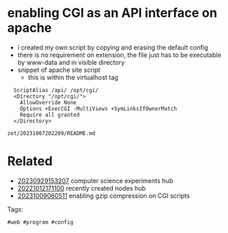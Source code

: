 # enabling CGI as an API interface on apache

- i created my own script by copying and erasing the default config
- there is no requirement on extension, the file just has to be executable by www-data and in visible directory
- snippet of apache site script
  - this is within the virtualhost tag
```
  ScriptAlias /api/ /opt/cgi/
  <Directory "/opt/cgi/">
    AllowOverride None
    Options +ExecCGI -MultiViews +SymLinksIfOwnerMatch
    Require all granted
  </Directory>
```

` zet/20231007202209/README.md `

# Related

- [20230929153207](/zet/20230929153207/README.md) computer science experiments hub
- [20221012171100](/zet/20221012171100/README.md) recently created nodes hub
- [20231009060511](/zet/20231009060511/README.md) enabling gzip compression on CGI scripts

Tags:

    #web #program #config
